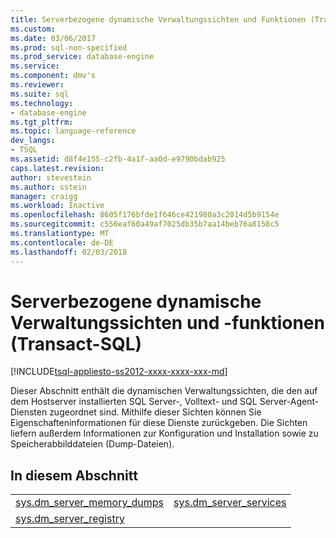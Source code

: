 ```yaml
---
title: Serverbezogene dynamische Verwaltungssichten und Funktionen (Transact-SQL) | Microsoft Docs
ms.custom: 
ms.date: 03/06/2017
ms.prod: sql-non-specified
ms.prod_service: database-engine
ms.service: 
ms.component: dmv's
ms.reviewer: 
ms.suite: sql
ms.technology:
- database-engine
ms.tgt_pltfrm: 
ms.topic: language-reference
dev_langs:
- TSQL
ms.assetid: d8f4e155-c2fb-4a1f-aa0d-e9790bdab925
caps.latest.revision: 
author: stevestein
ms.author: sstein
manager: craigg
ms.workload: Inactive
ms.openlocfilehash: 8605f176bfde1f646ce421980a3c2014d5b9154e
ms.sourcegitcommit: c556eaf60a49af7025db35b7aa14beb76a8158c5
ms.translationtype: MT
ms.contentlocale: de-DE
ms.lasthandoff: 02/03/2018
---
```

# <a name="server-related-dynamic-management-views-and-functions-transact-sql"></a>Serverbezogene dynamische Verwaltungssichten und -funktionen (Transact-SQL)
[!INCLUDE[tsql-appliesto-ss2012-xxxx-xxxx-xxx-md](../../includes/tsql-appliesto-ss2012-xxxx-xxxx-xxx-md.md)]

  Dieser Abschnitt enthält die dynamischen Verwaltungssichten, die den auf dem Hostserver installierten SQL Server-, Volltext- und SQL Server-Agent-Diensten zugeordnet sind. Mithilfe dieser Sichten können Sie Eigenschafteninformationen für diese Dienste zurückgeben. Die Sichten liefern außerdem Informationen zur Konfiguration und Installation sowie zu Speicherabbilddateien (Dump-Dateien).  
  
## <a name="in-this-section"></a>In diesem Abschnitt  
  
|||  
|-|-|  
|[sys.dm_server_memory_dumps](../../relational-databases/system-dynamic-management-views/sys-dm-server-memory-dumps-transact-sql.md)|[sys.dm_server_services](../../relational-databases/system-dynamic-management-views/sys-dm-server-services-transact-sql.md)|  
|[sys.dm_server_registry](../../relational-databases/system-dynamic-management-views/sys-dm-server-registry-transact-sql.md)|  
  
  
